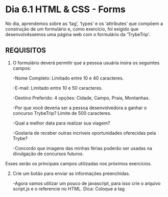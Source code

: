 # Dia 6.1 HTML & CSS - Forms

No dia, aprendemos sobre as ‘tag’, ‘types’ e os ‘attributes’ que compõem a construção de um formulário e, como exercício, foi exigido que desenvolvêssemos uma página web com o formulário da ‘TrybeTrip’.

## REQUISITOS

1. O formulário deverá permitir que a pessoa usuária insira os seguintes campos:

    -Nome Completo:
        Limitado entre 10 e 40 caracteres.

    -E-mail:
        Limitado entre 10 e 50 caracteres.

    -Destino Preferido:
        4 opções: Cidade, Campo, Praia, Montanhas.

    -Por que você deveria ser a pessoa desenvolvedora a ganhar o concurso TrybeTrip?
        Limite de 500 caracteres.

    -Qual a melhor data para realizar sua viagem?

    -Gostaria de receber outras incríveis oportunidades oferecidas pela Trybe?

    -Concordo que imagens das minhas férias poderão ser usadas na divulgação de concursos futuros.

Esses serão os principais campos utilizadas nos próximos exercícios.

2. Crie um botão para enviar as informações preenchidas.

    -Agora vamos utilizar um pouco de javascript, para isso crie o arquivo script.js e o referencie no HTML.
        Dica: Coloque a tag <script> no final do seu body.

3. Interrompa o comportamento padrão do botão submit utilizando o método preventDefault(). Nossa amiga Carol Silva nos contou um pouco sobre como fazer isso, lembra?

4. Crie um botão que limpe as informações contidas nos campos;

## BÔNUS

1. A TrybeTrip precisa muito de fotos para divulgar seus concursos. Tendo isso em mente, faça com que somente quem autorizar o uso de imagens possa enviar suas informações.

2. Faça a validação dos campos com limite de caracteres. Caso não estejam dentro do esperado ao clicar no botão de submit, um alerta deve ser mostrado com a mensagem: 'Dados Inválidos'. Caso contrário, a mensagem 'Dados enviados com sucesso! Obrigado por participar do concurso TrybeTrip.' deverá aparecer na tela.
